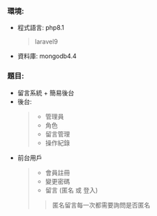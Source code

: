 ### 環境:
* 程式語言: php8.1
   > laravel9
* 資料庫: mongodb4.4

### 題目:
 * 留言系統 + 簡易後台
 * 後台:
   > - 管理員
   > - 角色
   > - 留言管理
   > - 操作紀錄
 * 前台用戶
   > - 會員註冊
   > - 變更密碼
   > - 留言 (匿名 或 登入) 
   >> 匿名留言每一次都需要詢問是否匿名